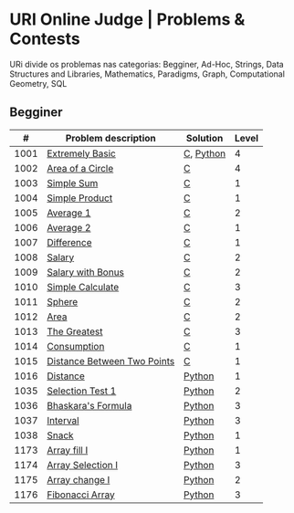 # URI Online Judge | Problems & Contests

URi divide os problemas nas categorias: Begginer, Ad-Hoc, Strings, Data Structures and Libraries, Mathematics, Paradigms, Graph, Computational Geometry, SQL

## Begginer

| # | Problem description | Solution | Level |
| - | ----- | -------- | ---------- |
| 1001 | [Extremely Basic](https://www.urionlinejudge.com.br/judge/en/problems/view/1001) | [C](beginner/1001.c), [Python](beginner/1001.py) | 4 |
| 1002 | [Area of a Circle](https://www.urionlinejudge.com.br/judge/en/problems/view/1002) | [C](beginner/1002.c) | 4 |
| 1003 | [Simple Sum](https://www.urionlinejudge.com.br/judge/en/problems/view/1003) | [C](beginner/1003.c) | 1 |
| 1004 | [Simple Product](https://www.urionlinejudge.com.br/judge/en/problems/view/1004) | [C](beginner/1004.c) | 1 |
| 1005 | [Average 1](https://www.urionlinejudge.com.br/judge/en/problems/view/1005) | [C](beginner/1005.c) | 2 |
| 1006 | [Average 2](https://www.urionlinejudge.com.br/judge/en/problems/view/1006) | [C](beginner/1006.c) | 1 |
| 1007 | [Difference](https://www.urionlinejudge.com.br/judge/en/problems/view/1007) | [C](beginner/1007.c) | 1 |
| 1008 | [Salary](https://www.urionlinejudge.com.br/judge/en/problems/view/1008) | [C](beginner/1008.c) | 2 |
| 1009 | [Salary with Bonus](https://www.urionlinejudge.com.br/judge/en/problems/view/1009) | [C](beginner/1009.c) | 2 |
| 1010 | [Simple Calculate](https://www.urionlinejudge.com.br/judge/en/problems/view/1010) | [C](beginner/1010.c) | 3 |
| 1011 | [Sphere](https://www.urionlinejudge.com.br/judge/en/problems/view/1011) | [C](beginner/1011.c) | 2 |
| 1012 | [Area](https://www.urionlinejudge.com.br/judge/en/problems/view/1012) | [C](beginner/1012.c) | 2 |
| 1013 | [The Greatest](https://www.urionlinejudge.com.br/judge/en/problems/view/1013) | [C](beginner/1013.c) | 3 |
| 1014  | [Consumption](https://www.urionlinejudge.com.br/judge/en/problems/view/1014) | [C](beginner/1014.c) | 1 |
| 1015 | [Distance Between Two Points](https://www.urionlinejudge.com.br/judge/en/problems/view/1015) | [C](beginner/1015.c) | 1 |
| 1016 | [Distance](https://www.urionlinejudge.com.br/judge/en/problems/view/1016) | [Python](beginner/1016.py) | 1 |
| 1035 | [Selection Test 1](https://www.urionlinejudge.com.br/judge/en/problems/view/1035) | [Python](beginner/1035.py) | 2 |
| 1036 | [Bhaskara's Formula](https://www.urionlinejudge.com.br/judge/en/problems/view/1036) | [Python](beginner/1036.py) | 3 |
| 1037 | [Interval](https://www.urionlinejudge.com.br/judge/en/problems/view/1037) | [Python](beginner/1037.py) | 3 |
| 1038 | [Snack](https://www.urionlinejudge.com.br/judge/en/problems/view/1038) | [Python](beginner/1038.py) | 1 |
| 1173 | [Array fill I](https://www.urionlinejudge.com.br/judge/en/problems/view/1173) | [Python](beginner/1173.py) | 1 |
| 1174 | [Array Selection I](https://www.urionlinejudge.com.br/judge/en/problems/view/1174) | [Python](beginner/1174.py) | 3 |
| 1175 | [Array change I](https://www.urionlinejudge.com.br/judge/en/problems/view/1175) | [Python](beginner/1175.py) | 2 |
| 1176 | [Fibonacci Array](https://www.urionlinejudge.com.br/judge/en/problems/view/1176) | [Python](beginner/1176.py) | 3 |


